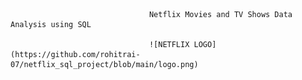                                    Netflix Movies and TV Shows Data Analysis using SQL

                                   ![NETFLIX LOGO](https://github.com/rohitrai-07/netflix_sql_project/blob/main/logo.png)

